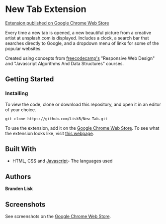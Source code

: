 # New Tab Extension

[Extension published on Google Chrome Web Store](https://chrome.google.com/webstore/detail/random-new-tab/jodpckagfkaelmcabebaknoeogijiode)

Every time a new tab is opened, a new beautiful picture from a creative artist at unsplash.com is displayed. Includes a clock, a search bar that searches directly to Google, and a dropdown menu of links for some of the popular websites.

Created using concepts from [freecodecamp's](https://www.freecodecamp.org/) "Responsive Web Design" and "Javascript Algorithms And Data Structures" courses.

## Getting Started

### Installing

To view the code, clone or download this repository, and open it in an editor of your choice.

```
git clone https://github.com/LiskB/New-Tab.git
```

To use the extension, add it on the [Google Chrome Web Store](https://chrome.google.com/webstore/detail/random-new-tab/jodpckagfkaelmcabebaknoeogijiode). To see what the extension looks like, visit [this webpage](https://liskb.github.io/New-Tab/).

## Built With

* HTML, CSS and [Javascript](https://developer.mozilla.org/bm/docs/Web/JavaScript)- The languages used

## Authors

**Branden Lisk**

## Screenshots

See screenshots on the [Google Chrome Web Store](https://chrome.google.com/webstore/detail/random-new-tab/jodpckagfkaelmcabebaknoeogijiode).
